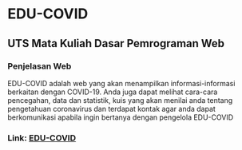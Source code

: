 # EDU-COVID
## UTS Mata Kuliah Dasar Pemrograman Web

### Penjelasan Web

EDU-COVID adalah web yang akan menampilkan informasi-informasi berkaitan dengan COVID-19. Anda juga dapat melihat cara-cara pencegahan, data dan statistik, 
kuis yang akan menilai anda tentang pengetahuan coronavirus dan terdapat kontak agar anda dapat berkomunikasi apabila ingin bertanya dengan pengelola EDU-COVID

### Link: [EDU-COVID](https://uts-1402019076.herokuapp.com/index.php)

